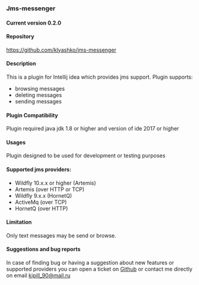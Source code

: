 ### Jms-messenger

#### Current version 0.2.0

#### Repository
 https://github.com/klyashko/jms-messenger
 
#### Description
 This is a plugin for Intellij idea which provides jms support.
 Plugin supports:
   * browsing messages
   * deleting messages
   * sending messages

#### Plugin Compatibility
 Plugin required java jdk 1.8 or higher and version of ide 2017 or higher
 
#### Usages
 Plugin designed to be used for development or testing purposes

#### Supported jms providers:
 * Wildfly 10.x.x or higher (Artemis)
 * Artemis (over HTTP or TCP)
 * Wildfly 9.x.x (HornetQ)
 * ActiveMq (over TCP)
 * HornetQ (over HTTP)
 
#### Limitation  
 Only text messages may be send or browse.
 
#### Suggestions and bug reports
 In case of finding bug or having a suggestion about new features or supported providers you can open a ticket on
[Github](https://github.com/klyashko/jms-messenger/issues) or contact me directly on email kipill_90@mail.ru
